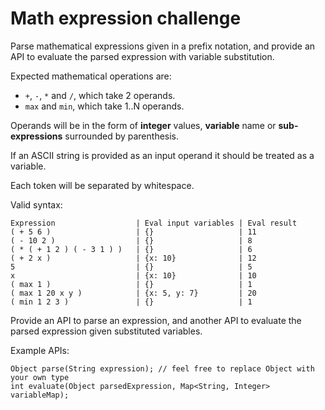 # Math expression challenge

Parse mathematical expressions given in a prefix notation, and provide an API to evaluate the parsed expression with variable substitution.

Expected mathematical operations are:
- `+`, `-`, `*` and `/`, which take 2 operands.
- `max` and `min`, which take 1..N operands.

Operands will be in the form of **integer** values, **variable** name or **sub-expressions** surrounded by parenthesis.

If an ASCII string is provided as an input operand it should be treated as a variable.

Each token will be separated by whitespace.

Valid syntax:
```
Expression                  | Eval input variables | Eval result
( + 5 6 )                   | {}                   | 11
( - 10 2 )                  | {}                   | 8
( * ( + 1 2 ) ( - 3 1 ) )   | {}                   | 6
( + 2 x )                   | {x: 10}              | 12
5                           | {}                   | 5
x                           | {x: 10}              | 10
( max 1 )                   | {}                   | 1
( max 1 20 x y )            | {x: 5, y: 7}         | 20
( min 1 2 3 )               | {}                   | 1
```

Provide an API to parse an expression, and another API to evaluate the parsed expression given substituted variables.

Example APIs:
```
Object parse(String expression); // feel free to replace Object with your own type
int evaluate(Object parsedExpression, Map<String, Integer> variableMap);
```
